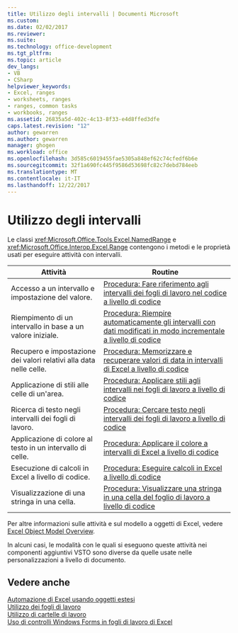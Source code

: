 ```yaml
---
title: Utilizzo degli intervalli | Documenti Microsoft
ms.custom: 
ms.date: 02/02/2017
ms.reviewer: 
ms.suite: 
ms.technology: office-development
ms.tgt_pltfrm: 
ms.topic: article
dev_langs:
- VB
- CSharp
helpviewer_keywords:
- Excel, ranges
- worksheets, ranges
- ranges, common tasks
- workbooks, ranges
ms.assetid: 26835a5d-402c-4c13-8f33-e4d8ffed3dfe
caps.latest.revision: "12"
author: gewarren
ms.author: gewarren
manager: ghogen
ms.workload: office
ms.openlocfilehash: 3d585c6019455fae5305a848ef62c74cfedf6b6e
ms.sourcegitcommit: 32f1a690fc445f9586d53698fc82c7debd784eeb
ms.translationtype: MT
ms.contentlocale: it-IT
ms.lasthandoff: 12/22/2017
---
```

# <a name="working-with-ranges"></a>Utilizzo degli intervalli
  Le classi <xref:Microsoft.Office.Tools.Excel.NamedRange> e <xref:Microsoft.Office.Interop.Excel.Range> contengono i metodi e le proprietà usati per eseguire attività con intervalli.  
  
|Attività|Routine|  
|----------|---------------|  
|Accesso a un intervallo e impostazione del valore.|[Procedura: Fare riferimento agli intervalli dei fogli di lavoro nel codice a livello di codice](../vsto/how-to-programmatically-refer-to-worksheet-ranges-in-code.md)|  
|Riempimento di un intervallo in base a un valore iniziale.|[Procedura: Riempire automaticamente gli intervalli con dati modificati in modo incrementale a livello di codice](../vsto/how-to-programmatically-automatically-fill-ranges-with-incrementally-changing-data.md)|  
|Recupero e impostazione dei valori relativi alla data nelle celle.|[Procedura: Memorizzare e recuperare valori di data in intervalli di Excel a livello di codice](../vsto/how-to-programmatically-store-and-retrieve-date-values-in-excel-ranges.md)|  
|Applicazione di stili alle celle di un'area.|[Procedura: Applicare stili agli intervalli nei fogli di lavoro a livello di codice](../vsto/how-to-programmatically-apply-styles-to-ranges-in-workbooks.md)|  
|Ricerca di testo negli intervalli dei fogli di lavoro.|[Procedura: Cercare testo negli intervalli dei fogli di lavoro a livello di codice](../vsto/how-to-programmatically-search-for-text-in-worksheet-ranges.md)|  
|Applicazione di colore al testo in un intervallo di celle.|[Procedura: Applicare il colore a intervalli di Excel a livello di codice](../vsto/how-to-programmatically-apply-color-to-excel-ranges.md)|  
|Esecuzione di calcoli in Excel a livello di codice.|[Procedura: Eseguire calcoli in Excel a livello di codice](../vsto/how-to-programmatically-run-excel-calculations-programmatically.md)|  
|Visualizzazione di una stringa in una cella.|[Procedura: Visualizzare una stringa in una cella del foglio di lavoro a livello di codice](../vsto/how-to-programmatically-display-a-string-in-a-worksheet-cell.md)|  
  
 Per altre informazioni sulle attività e sul modello a oggetti di Excel, vedere [Excel Object Model Overview](../vsto/excel-object-model-overview.md).  
  
 In alcuni casi, le modalità con le quali si eseguono queste attività nei componenti aggiuntivi VSTO sono diverse da quelle usate nelle personalizzazioni a livello di documento.  
  
## <a name="see-also"></a>Vedere anche  
 [Automazione di Excel usando oggetti estesi](../vsto/automating-excel-by-using-extended-objects.md)   
 [Utilizzo dei fogli di lavoro](../vsto/working-with-worksheets.md)   
 [Utilizzo di cartelle di lavoro](../vsto/working-with-workbooks.md)   
 [Uso di controlli Windows Forms in fogli di lavoro di Excel](../vsto/using-windows-forms-controls-on-excel-worksheets.md)  
  
  